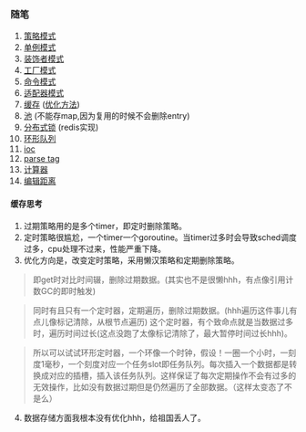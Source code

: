 ### 随笔
1. [策略模式](gof/strategy)
1. [单例模式](gof/singleton)
1. [装饰者模式](gof/decorator)
1. [工厂模式](gof/factory)
1. [命令模式](gof/command)
1. [适配器模式](gof/adapter)
1. [缓存](cache/memoryCache.go) ([优化方法](./README.md#17))
1. [池](pool/conncet-pool.go) (不能存map,因为复用的时候不会删除entry)
1. [分布式锁](lock/redis_mutex.go) (redis实现)
1. [环形队列](queue/RingQueue.go)
1. [ioc](ioc)
1. [parse tag](parser/tag/tag.go)
1. [计算器](parser/calculator/calculator.go)
1. [编辑距离](levenshtein/distance_test.go)

#### 缓存思考
1. 过期策略用的是多个timer，即定时删除策略。
2. 定时策略很尴尬，一个timer一个goroutine。当timer过多时会导致sched调度过多，cpu处理不过来，性能严重下降。
3. 优化方向是，改变定时策略，采用懒汉策略和定期删除策略。
> 即get时对比时间辍，删除过期数据。(其实也不是很懒hhh，有点像引用计数GC的即时触发)

> 同时有且只有一个定时器，定期遍历，删除过期数据。(hhh遍历这件事儿有点儿像标记清除，从根节点遍历) 这个定时器，有个致命点就是当数据过多时，遍历时间过长(这点没跑了太像标记清除了，最大暂停时间过长hhh)。

> 所以可以试试环形定时器，一个环像一个时钟，假设！一圈一个小时，一刻度1毫秒，一个刻度对应一个任务slot即任务队列。每次插入一个数据都是转换成对应的插槽，插入该任务队列。这样保证了每次定期操作不会有过多的无效操作，比如没有数据过期但是仍然遍历了全部数据。（这样太变态了不是么）
4. 数据存储方面我根本没有优化hhh，给祖国丢人了。

